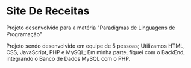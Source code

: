 # Site De Receitas
 Projeto desenvolvido para a matéria "Paradigmas de Linguagens de Programação"

 Projeto sendo desenvolvido em equipe de 5 pessoas;
 Utilizamos HTML, CSS, JavaScript, PHP e MySQL;
 Em minha parte, fiquei com o BackEnd, integrando o Banco de Dados MySQL com o PHP.
